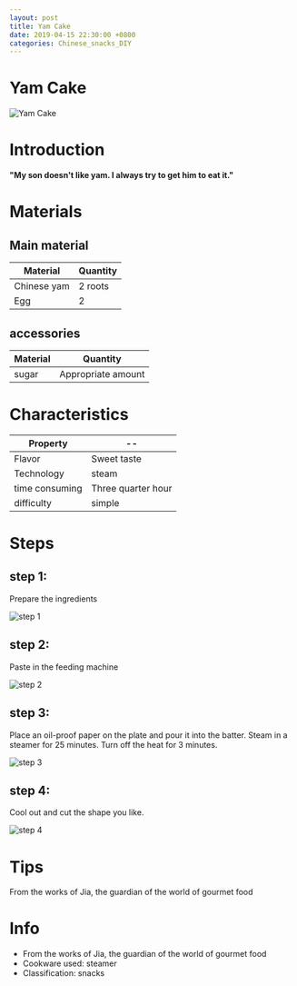 ```yaml
---
layout: post
title: Yam Cake
date: 2019-04-15 22:30:00 +0800
categories: Chinese_snacks_DIY
---
```


# Yam Cake

![Yam Cake]({{site.baseurl}}/img/451163/451163.jpg)

# Introduction

**"My son doesn't like yam. I always try to get him to eat it."**

# Materials


## Main material

Material|Quantity
--|--
Chinese yam|2 roots
Egg|2

## accessories

Material|Quantity
--|--
sugar|Appropriate amount

# Characteristics

Property|--
--|--
Flavor|Sweet taste
Technology|steam
time consuming|Three quarter hour
difficulty|simple

# Steps

## step 1:

Prepare the ingredients

![step 1]({{site.baseurl}}/img/451163/1.jpg)

## step 2:

Paste in the feeding machine

![step 2]({{site.baseurl}}/img/451163/2.jpg)

## step 3:

Place an oil-proof paper on the plate and pour it into the batter. Steam in a steamer for 25 minutes. Turn off the heat for 3 minutes.

![step 3]({{site.baseurl}}/img/451163/3.jpg)

## step 4:

Cool out and cut the shape you like.

![step 4]({{site.baseurl}}/img/451163/4.jpg)

# Tips

From the works of Jia, the guardian of the world of gourmet food

# Info

- From the works of Jia, the guardian of the world of gourmet food
- Cookware used: steamer
- Classification: snacks